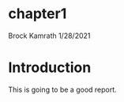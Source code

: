 chapter1
================
Brock Kamrath
1/28/2021

# Introduction

This is going to be a good report.
